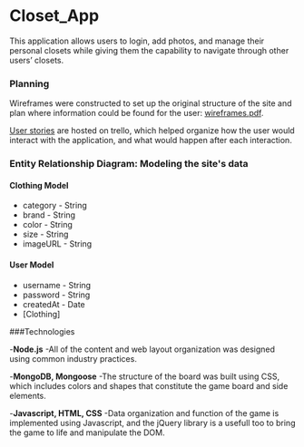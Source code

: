 # Closet_App

This application allows users to login, add photos, and manage their personal closets while giving them the capability to navigate through other users’ closets.

### Planning

Wireframes were constructed to set up the original structure of the site and plan where information could be found for the user: [wireframes.pdf](wireframes.pdf).

[User stories](https://trello.com/b/Z6VBLVXy/custom-closets-user-stories) are hosted on trello, which helped organize how the user would interact with the application, and what would happen after each interaction.

### Entity Relationship Diagram: Modeling the site's data

#### Clothing Model
* category - String
* brand - String
* color - String
* size - String
* imageURL - String

#### User Model
* username - String
* password - String
* createdAt - Date
* [Clothing]

###Technologies

-**Node.js**
-All of the content and web layout organization was designed using common industry practices.

-**MongoDB, Mongoose**
-The structure of the board was built using CSS, which includes colors and shapes that constitute the game board and side elements.

-**Javascript, HTML, CSS**
-Data organization and function of the game is implemented using Javascript, and the jQuery library is a usefull too to bring the game to life and manipulate the DOM.
